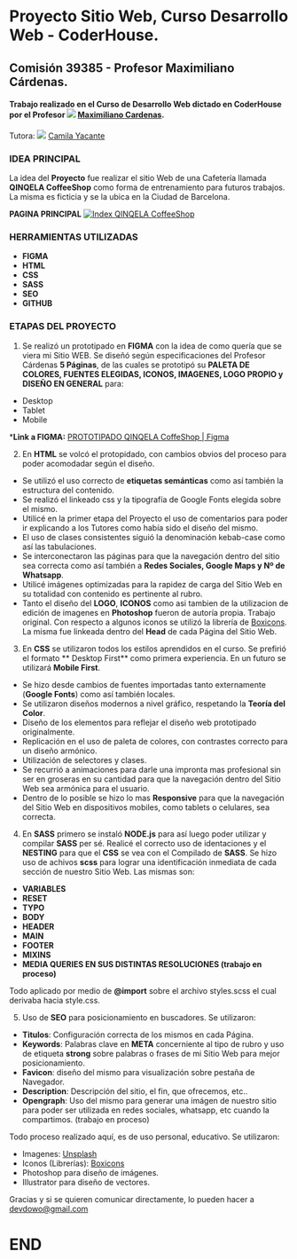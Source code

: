 # Proyecto Sitio Web, Curso Desarrollo Web - CoderHouse. 
## Comisión 39385 - Profesor Maximiliano Cárdenas.
#### Trabajo realizado en el **Curso de Desarrollo Web** dictado en **CoderHouse** por el Profesor [![](https://icons-for-free.com/download-icon-linked+linkedin+icon+icon-1320194801197496824_24.ico)](https://icons-for-free.com/download-icon-linked+linkedin+icon+icon-1320194801197496824_24.ico) [Maximiliano Cardenas](https://www.linkedin.com/in/cardenas-maximiliano/ "Linkedin - Maximiliano Cardenas"). 
Tutora: [![](https://icons-for-free.com/download-icon-linked+linkedin+icon+icon-1320194801197496824_24.ico)](https://icons-for-free.com/download-icon-linked+linkedin+icon+icon-1320194801197496824_24.ico) [Camila Yacante](https://ar.linkedin.com/in/camila-yacante-a255a216b "Linkedin - Camila Yacante")

### IDEA PRINCIPAL
La idea del **Proyecto** fue realizar el sitio Web de una Cafetería llamada **QINQELA CoffeeShop** como forma de entrenamiento para futuros trabajos. La misma es ficticia y se la ubica en la Ciudad de Barcelona.

**PAGINA PRINCIPAL**
[![Index QINQELA CoffeeShop](https://i.imgur.com/PmIvyIr.png "Index QINQELA CoffeeShop")](https://imgur.com/a/Ky0H4fW "Index QINQELA CoffeeShop")
### HERRAMIENTAS UTILIZADAS
- **FIGMA**
- **HTML**
- **CSS**
- **SASS**
- **SEO**
- **GITHUB**
### ETAPAS DEL PROYECTO

1) Se realizó un prototipado en **FIGMA** con la idea de como quería que se viera mi Sitio WEB. Se diseñó según especificaciones del Profesor Cárdenas **5 Páginas**, de las cuales se prototipó su **PALETA DE COLORES, FUENTES ELEGIDAS, ICONOS, IMAGENES, LOGO PROPIO y DISEÑO EN GENERAL** para:
- 	Desktop
- 	Tablet
- 	Mobile

***Link a FIGMA:** [PROTOTIPADO QINQELA CoffeShop | Figma](htthttps://www.figma.com/file/oHLiiuOepyq2O9s0aKEJfQ/Juan-Sebastian-Rubio---preEntrega1?type=design&node-id=0%3A1&t=akLDCzlNqJtIDlqN-1p:// "PROTOTIPADO QINQELA CoffeShop | Figma")

2) En **HTML** se volcó el protopidado, con cambios obvios del proceso para poder acomodadar según el diseño. 
- Se utilizó el uso correcto de **etiquetas semánticas** como así también la estructura del contenido. 
- Se realizó el linkeado css y la tipografía de Google Fonts elegida sobre el mismo. 
- Utilicé en la primer etapa del Proyecto el uso de comentarios para poder ir explicando a los Tutores como había sido el diseño del mismo.
- El uso de clases consistentes siguió la denominación kebab-case como así las tabulaciones. 
- Se interconectaron las páginas para que la navegación dentro del sitio sea correcta como así también a **Redes Sociales, Google Maps y Nº de Whatsapp**.
- Utilicé imágenes optimizadas para la rapidez de carga del Sitio Web en su totalidad con contenido es pertinente al rubro.
- Tanto el diseño del **LOGO**, **ICONOS** como asi tambien de la utilizacion de edición de imagenes en **Photoshop** fueron de autoría propia. Trabajo original. Con respecto a algunos iconos se utilizó la librería de [Boxicons](http://https://boxicons.com "Boxicons"). La misma fue linkeada dentro del **Head** de cada Página del Sitio Web.

3) En **CSS** se utilizaron todos los estilos aprendidos en el curso. Se prefirió el formato ** Desktop First** como primera experiencia. En un futuro se utilizará **Mobile First**.
- Se hizo desde cambios de fuentes importadas tanto externamente (**Google Fonts**) como así también locales.
- Se utilizaron diseños modernos a nivel gráfico, respetando la **Teoría del Color**.
- Diseño de los elementos para reflejar el diseño web prototipado originalmente.
- Replicación en el uso de paleta de colores, con contrastes correcto para un diseño armónico. 
- Utilización de selectores y clases.
- Se recurrió a animaciones para darle una impronta mas profesional sin ser en groseras en su cantidad para que la navegación dentro del Sitio Web sea armónica para el usuario.
- Dentro de lo posible se hizo lo mas **Responsive** para que la navegación del Sitio Web en dispositivos mobiles, como tablets o celulares, sea correcta.

4) En **SASS** primero se instaló **NODE.js** para así luego poder utilizar y compilar **SASS** per sé. Realicé el correcto uso de identaciones y el **NESTING** para que el **CSS** se vea con el Compilado de **SASS**.
Se hizo uso de achivos **scss** para lograr una identificación inmediata de cada sección de nuestro Sitio Web. Las mismas son:
- **VARIABLES**
- **RESET**
- **TYPO**
- **BODY**
- **HEADER**
- **MAIN**
- **FOOTER**
- **MIXINS**
- **MEDIA QUERIES EN SUS DISTINTAS RESOLUCIONES (trabajo en proceso)**

Todo aplicado por medio de **@import** sobre el archivo styles.scss el cual derivaba hacia style.css.

5) Uso de **SEO** para posicionamiento en buscadores. Se utilizaron:
- **Titulos**: Configuración correcta de los mismos en cada Página.
- **Keywords**: Palabras clave en **META** concerniente al tipo de rubro y uso de etiqueta **strong** sobre palabras o frases de mi Sitio Web para mejor posicionamiento.
- **Favicon**: diseño del mismo para visualización sobre pestaña de Navegador.
- **Description**: Descripción del sitio, el fin, que ofrecemos, etc..
- **Opengraph**: Uso del mismo para generar una imágen de nuestro sitio para poder ser utilizada en redes sociales, whatsapp, etc cuando la compartimos. (trabajo en proceso)

Todo proceso realizado aquí, es de uso personal, educativo. Se utilizaron:
- Imagenes: [Unsplash](https://unsplash.com/ "Unsplash")
- Iconos (Librerías): [Boxicons](http://https://boxicons.com "Boxicons")
- Photoshop para diseño de imágenes.
- Illustrator para diseño de vectores.

Gracias y si se quieren comunicar directamente, lo pueden hacer a devdowo@gmail.com

# END




